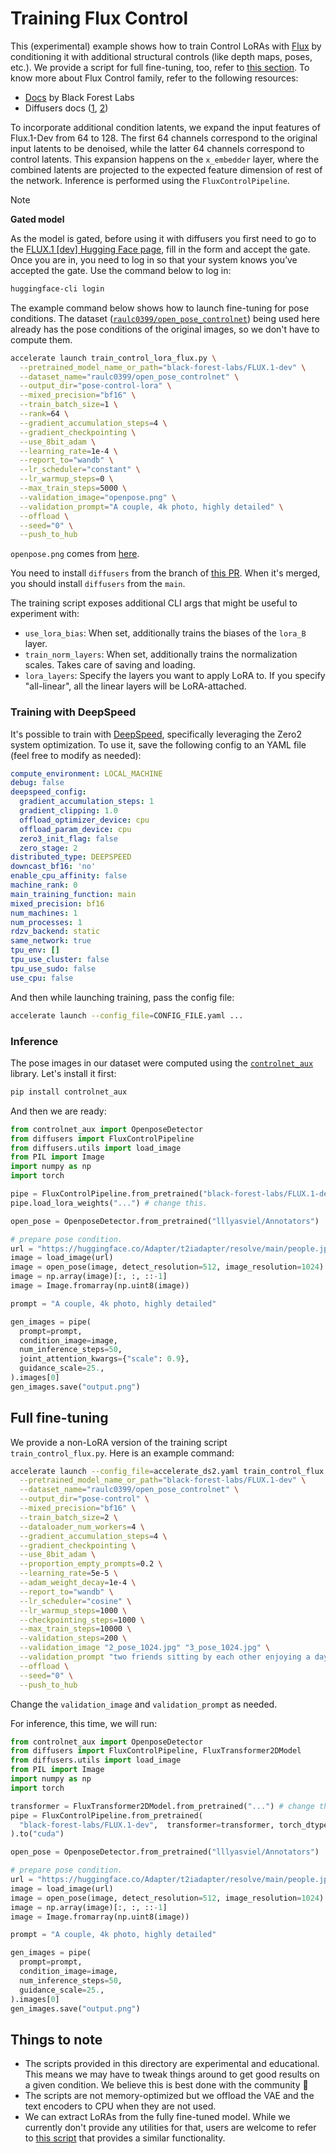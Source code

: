 # Training Flux Control

This (experimental) example shows how to train Control LoRAs with [Flux](https://huggingface.co/black-forest-labs/FLUX.1-dev) by conditioning it with additional structural controls (like depth maps, poses, etc.). We provide a script for full fine-tuning, too, refer to [this section](#full-fine-tuning). To know more about Flux Control family, refer to the following resources:

* [Docs](https://github.com/black-forest-labs/flux/blob/main/docs/structural-conditioning.md) by Black Forest Labs
* Diffusers docs ([1](https://huggingface.co/docs/diffusers/main/en/api/pipelines/flux#canny-control), [2](https://huggingface.co/docs/diffusers/main/en/api/pipelines/flux#depth-control))

To incorporate additional condition latents, we expand the input features of Flux.1-Dev from 64 to 128. The first 64 channels correspond to the original input latents to be denoised, while the latter 64 channels correspond to control latents. This expansion happens on the `x_embedder` layer, where the combined latents are projected to the expected feature dimension of rest of the network. Inference is performed using the `FluxControlPipeline`.

> [!NOTE]
> **Gated model**
>
> As the model is gated, before using it with diffusers you first need to go to the [FLUX.1 [dev] Hugging Face page](https://huggingface.co/black-forest-labs/FLUX.1-dev), fill in the form and accept the gate. Once you are in, you need to log in so that your system knows you’ve accepted the gate. Use the command below to log in:

```bash
huggingface-cli login
```

The example command below shows how to launch fine-tuning for pose conditions. The dataset ([`raulc0399/open_pose_controlnet`](https://huggingface.co/datasets/raulc0399/open_pose_controlnet)) being used here already has the pose conditions of the original images, so we don't have to compute them.

```bash
accelerate launch train_control_lora_flux.py \
  --pretrained_model_name_or_path="black-forest-labs/FLUX.1-dev" \
  --dataset_name="raulc0399/open_pose_controlnet" \
  --output_dir="pose-control-lora" \
  --mixed_precision="bf16" \
  --train_batch_size=1 \
  --rank=64 \
  --gradient_accumulation_steps=4 \
  --gradient_checkpointing \
  --use_8bit_adam \
  --learning_rate=1e-4 \
  --report_to="wandb" \
  --lr_scheduler="constant" \
  --lr_warmup_steps=0 \
  --max_train_steps=5000 \
  --validation_image="openpose.png" \
  --validation_prompt="A couple, 4k photo, highly detailed" \
  --offload \
  --seed="0" \
  --push_to_hub
```

`openpose.png` comes from [here](https://huggingface.co/Adapter/t2iadapter/resolve/main/openpose.png).

You need to install `diffusers` from the branch of [this PR](https://github.com/huggingface/diffusers/pull/9999). When it's merged, you should install `diffusers` from the `main`.

The training script exposes additional CLI args that might be useful to experiment with:

* `use_lora_bias`: When set, additionally trains the biases of the `lora_B` layer. 
* `train_norm_layers`: When set, additionally trains the normalization scales. Takes care of saving and loading.
* `lora_layers`: Specify the layers you want to apply LoRA to. If you specify "all-linear", all the linear layers will be LoRA-attached.

### Training with DeepSpeed

It's possible to train with [DeepSpeed](https://github.com/microsoft/DeepSpeed), specifically leveraging the Zero2 system optimization. To use it, save the following config to an YAML file (feel free to modify as needed):

```yaml
compute_environment: LOCAL_MACHINE
debug: false
deepspeed_config:
  gradient_accumulation_steps: 1
  gradient_clipping: 1.0
  offload_optimizer_device: cpu
  offload_param_device: cpu
  zero3_init_flag: false
  zero_stage: 2
distributed_type: DEEPSPEED
downcast_bf16: 'no'
enable_cpu_affinity: false
machine_rank: 0
main_training_function: main
mixed_precision: bf16
num_machines: 1
num_processes: 1
rdzv_backend: static
same_network: true
tpu_env: []
tpu_use_cluster: false
tpu_use_sudo: false
use_cpu: false
```

And then while launching training, pass the config file:

```bash
accelerate launch --config_file=CONFIG_FILE.yaml ...
```

### Inference

The pose images in our dataset were computed using the [`controlnet_aux`](https://github.com/huggingface/controlnet_aux) library. Let's install it first:

```bash
pip install controlnet_aux
```

And then we are ready:

```py
from controlnet_aux import OpenposeDetector
from diffusers import FluxControlPipeline
from diffusers.utils import load_image
from PIL import Image
import numpy as np
import torch 

pipe = FluxControlPipeline.from_pretrained("black-forest-labs/FLUX.1-dev", torch_dtype=torch.bfloat16).to("cuda")
pipe.load_lora_weights("...") # change this.

open_pose = OpenposeDetector.from_pretrained("lllyasviel/Annotators")

# prepare pose condition.
url = "https://huggingface.co/Adapter/t2iadapter/resolve/main/people.jpg"
image = load_image(url)
image = open_pose(image, detect_resolution=512, image_resolution=1024)
image = np.array(image)[:, :, ::-1]           
image = Image.fromarray(np.uint8(image))

prompt = "A couple, 4k photo, highly detailed"

gen_images = pipe(
  prompt=prompt,
  condition_image=image,
  num_inference_steps=50,
  joint_attention_kwargs={"scale": 0.9},
  guidance_scale=25., 
).images[0]
gen_images.save("output.png")
```

## Full fine-tuning

We provide a non-LoRA version of the training script `train_control_flux.py`. Here is an example command:

```bash
accelerate launch --config_file=accelerate_ds2.yaml train_control_flux.py \
  --pretrained_model_name_or_path="black-forest-labs/FLUX.1-dev" \
  --dataset_name="raulc0399/open_pose_controlnet" \
  --output_dir="pose-control" \
  --mixed_precision="bf16" \
  --train_batch_size=2 \
  --dataloader_num_workers=4 \
  --gradient_accumulation_steps=4 \
  --gradient_checkpointing \
  --use_8bit_adam \
  --proportion_empty_prompts=0.2 \
  --learning_rate=5e-5 \
  --adam_weight_decay=1e-4 \
  --report_to="wandb" \
  --lr_scheduler="cosine" \
  --lr_warmup_steps=1000 \
  --checkpointing_steps=1000 \
  --max_train_steps=10000 \
  --validation_steps=200 \
  --validation_image "2_pose_1024.jpg" "3_pose_1024.jpg" \
  --validation_prompt "two friends sitting by each other enjoying a day at the park, full hd, cinematic" "person enjoying a day at the park, full hd, cinematic" \
  --offload \
  --seed="0" \
  --push_to_hub
```

Change the `validation_image` and `validation_prompt` as needed.

For inference, this time, we will run:

```py
from controlnet_aux import OpenposeDetector
from diffusers import FluxControlPipeline, FluxTransformer2DModel
from diffusers.utils import load_image
from PIL import Image
import numpy as np
import torch 

transformer = FluxTransformer2DModel.from_pretrained("...") # change this.
pipe = FluxControlPipeline.from_pretrained(
  "black-forest-labs/FLUX.1-dev",  transformer=transformer, torch_dtype=torch.bfloat16
).to("cuda")

open_pose = OpenposeDetector.from_pretrained("lllyasviel/Annotators")

# prepare pose condition.
url = "https://huggingface.co/Adapter/t2iadapter/resolve/main/people.jpg"
image = load_image(url)
image = open_pose(image, detect_resolution=512, image_resolution=1024)
image = np.array(image)[:, :, ::-1]           
image = Image.fromarray(np.uint8(image))

prompt = "A couple, 4k photo, highly detailed"

gen_images = pipe(
  prompt=prompt,
  condition_image=image,
  num_inference_steps=50,
  guidance_scale=25., 
).images[0]
gen_images.save("output.png")
```

## Things to note

* The scripts provided in this directory are experimental and educational. This means we may have to tweak things around to get good results on a given condition. We believe this is best done with the community 🤗
* The scripts are not memory-optimized but we offload the VAE and the text encoders to CPU when they are not used. 
* We can extract LoRAs from the fully fine-tuned model. While we currently don't provide any utilities for that, users are welcome to refer to [this script](https://github.com/Stability-AI/stability-ComfyUI-nodes/blob/master/control_lora_create.py) that provides a similar functionality. 